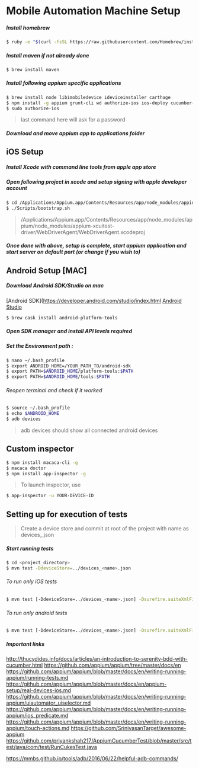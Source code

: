 # Mobile Automation Machine Setup

##### Install homebrew

```sh
$ ruby -e "$(curl -fsSL https://raw.githubusercontent.com/Homebrew/install/master/install)"
  ```
##### Install maven if not already done

```sh
$ brew install maven
```
##### Install following appium specific applications

```sh
$ brew install node libimobiledevice ideviceinstaller carthage
$ npm install -g appium grunt-cli wd authorize-ios ios-deploy cucumber-html-reporter
$ sudo authorize-ios
```
> last command here will ask for a password
##### Download and move appium app to applications folder

## iOS Setup

##### Install Xcode with command line tools from apple app store
##### Open following project in xcode and setup signing with apple developer account
```sh
$ cd /Applications/Appium.app/Contents/Resources/app/node_modules/appium/node_modules/appium-xcuitest-driver/WebDriverAgent/
$ ./Scripts/bootstrap.sh
```

> /Applications/Appium.app/Contents/Resources/app/node_modules/appium/node_modules/appium-xcuitest-driver/WebDriverAgent/WebDriverAgent.xcodeproj

##### Once done with above, setup is complete, start appium application and start server on default port (or change if you wish to)

## Android Setup [MAC]

##### Download Android SDK/Studio on mac 
[Android SDK](https://developer.android.com/studio/index.html
[Android Studio](https://developer.android.com/studio/index.html)

```sh
$ brew cask install android-platform-tools
```

##### Open SDK manager and install API levels required
##### Set the Environment path :
```sh
$ nano ~/.bash_profile 
$ export ANDROID_HOME=/YOUR_PATH_TO/android-sdk
$ export PATH=$ANDROID_HOME/platform-tools:$PATH
$ export PATH=$ANDROID_HOME/tools:$PATH
```
###### Reopen terminal and check if it worked

```sh
$ source ~/.bash_profile 
$ echo $ANDROID_HOME
$ adb devices
```
> adb devices should show all connected android devices

## Custom inspector
```sh
$ npm install macaca-cli -g
$ macaca doctor
$ npm install app-inspector -g
```
> To launch inspector, use
```sh
$ app-inspector -u YOUR-DEVICE-ID
```

## Setting up for execution of tests

> Create a device store and commit at root of the project with name as devices_<name>.json

##### Start running tests
```sh
$ cd <project_directory>
$ mvn test -DdeviceStore=../devices_<name>.json
```

###### To run only iOS tests
```sh
$ mvn test [-DdeviceStore=../devices_<name>.json] -Dsurefire.suiteXmlFiles=testng-ios.xml
```

###### To run only android tests
```sh
$ mvn test [-DdeviceStore=../devices_<name>.json] -Dsurefire.suiteXmlFiles=testng-android.xml
```

##### Important links
http://thucydides.info/docs/articles/an-introduction-to-serenity-bdd-with-cucumber.html
https://github.com/appium/appium/tree/master/docs/en
https://github.com/appium/appium/blob/master/docs/en/writing-running-appium/running-tests.md
https://github.com/appium/appium/blob/master/docs/en/appium-setup/real-devices-ios.md
https://github.com/appium/appium/blob/master/docs/en/writing-running-appium/uiautomator_uiselector.md
https://github.com/appium/appium/blob/master/docs/en/writing-running-appium/ios_predicate.md
https://github.com/appium/appium/blob/master/docs/en/writing-running-appium/touch-actions.md
https://github.com/SrinivasanTarget/awesome-appium	
https://github.com/priyankshah217/AppiumCucumberTest/blob/master/src/test/java/com/test/RunCukesTest.java

https://mmbs.github.io/tools/adb/2016/06/22/helpful-adb-commands/